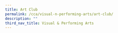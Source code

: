 ```yaml
---
title: Art Club
permalink: /cca/visual-n-performing-arts/art-club/
description: ""
third_nav_title: Visual & Performing Arts
---
```

